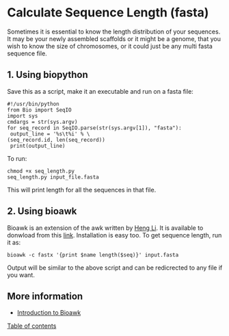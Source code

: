 # Calculate Sequence Length (fasta)
Sometimes it is essential to know the length distribution of your sequences. It may be your newly assembled scaffolds or it might be a genome, that you wish to know the size of chromosomes, or it could just be any multi fasta sequence file.
##  1. Using biopython ##
Save this as a script, make it an executable and run on a fasta file:
```
#!/usr/bin/python
from Bio import SeqIO
import sys
cmdargs = str(sys.argv)
for seq_record in SeqIO.parse(str(sys.argv[1]), "fasta"):
 output_line = '%s\t%i' % \
(seq_record.id, len(seq_record))
 print(output_line)
```
To run:
```
chmod +x seq_length.py
seq_length.py input_file.fasta
```
This will print length for all the sequences in that file.


##  2. Using bioawk

Bioawk is an extension of the <blockcode>awk</blockcode> written by [Heng Li](https://github.com/lh3).  It is available to donwload from this [link](https://github.com/lh3/bioawk/releases). Installation is easy too. To get sequence length, run it as:

```
bioawk -c fastx '{print $name length($seq)}' input.fasta
```
Output will be similar to the above script and can be redicrected to any file if you want.

## More information
*  [Introduction to Bioawk](/Appendix/bioawk-basics.md)

[Table of contents](https://isugenomics.github.io/bioinformatics-workbook/)
